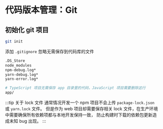 # 代码版本管理：Git

## 初始化 git 项目

```bash
git init
```

添加 `.gitignore` 忽略无需保存到代码库的文件

```bash title=".gitignore"
.DS_Store
node_modules
npm-debug.log*
yarn-debug.log*
yarn-error.log*

# TypeScript 项目无需保存 app 目录里的代码，JavaScript 项目需要删除这行
app/
```

:::tip 关于 lock 文件
通常情况开发一个 npm 项目不会上传 `package-lock.json` 或 `yarn.lock` 文件。
但是作为 web 项目却需要保存相关 lock 文件，在生产环境中需要确保所有依赖项都与本地开发保持一致，
防止构建时下载的依赖包更新造成未知 bug 出现。
:::
